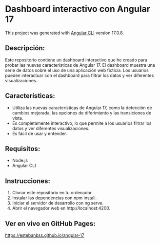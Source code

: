 # Dashboard interactivo con Angular 17

This project was generated with [Angular CLI](https://github.com/angular/angular-cli) version 17.0.8.

## Descripción:

Este repositorio contiene un dashboard interactivo que he creado para probar las nuevas características de Angular 17. El dashboard muestra una serie de datos sobre el uso de una aplicación web ficticia. Los usuarios pueden interactuar con el dashboard para filtrar los datos y ver diferentes visualizaciones.

## Características:

- Utiliza las nuevas características de Angular 17, como la detección de cambios mejorada, las opciones de diferimiento y las transiciones de vista.
- Es completamente interactivo, lo que permite a los usuarios filtrar los datos y ver diferentes visualizaciones.
- Es fácil de usar y entender.

## Requisitos:

- Node.js
- Angular CLI

## Instrucciones:

1. Clonar este repositorio en tu ordenador.
2. Instalar las dependencias con npm install.
3. Iniciar el servidor de desarrollo con ng serve.
4. Abrir el navegador web en http://localhost:4200.

## Ver en vivo en GitHub Pages:

https://estebanbss.github.io/angular-17

